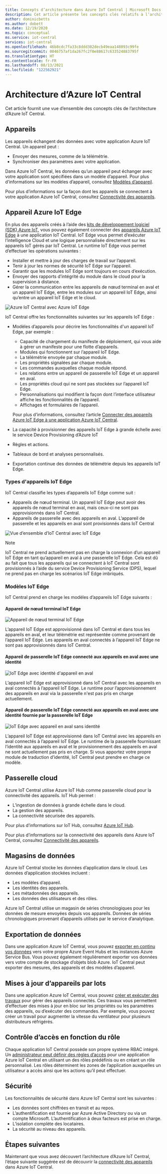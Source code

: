 ```yaml
---
title: Concepts d’architecture dans Azure IoT Central | Microsoft Docs
description: Cet article présente les concepts clés relatifs à l’architecture d’Azure IoT Central
author: dominicbetts
ms.author: dobett
ms.date: 12/19/2020
ms.topic: conceptual
ms.service: iot-central
services: iot-central
ms.openlocfilehash: 46b8cdc7fa33c8ddd382decb49eaa148093c99fe
ms.sourcegitcommit: 0046757af1da267fc2f0e88617c633524883795f
ms.translationtype: HT
ms.contentlocale: fr-FR
ms.lasthandoff: 08/13/2021
ms.locfileid: "122562921"
---
```

# <a name="azure-iot-central-architecture"></a>Architecture d’Azure IoT Central

Cet article fournit une vue d’ensemble des concepts clés de l’architecture d’Azure IoT Central.

## <a name="devices"></a>Appareils

Les appareils échangent des données avec votre application Azure IoT Central. Un appareil peut :

- Envoyer des mesures, comme de la télémétrie.
- Synchroniser des paramètres avec votre application.

Dans Azure IoT Central, les données qu’un appareil peut échanger avec votre application sont spécifiées dans un modèle d’appareil. Pour plus d’informations sur les modèles d’appareil, consultez [Modèles d’appareil](concepts-device-templates.md).

Pour plus d’informations sur la façon dont les appareils se connectent à votre application Azure IoT Central, consultez [Connectivité des appareils](concepts-get-connected.md).

## <a name="azure-iot-edge-devices"></a>Appareil Azure IoT Edge

En plus des appareils créés à l’aide des [kits de développement logiciel (SDK) Azure IoT](https://github.com/Azure/azure-iot-sdks), vous pouvez également connecter des [appareils Azure IoT Edge](../../iot-edge/about-iot-edge.md) à une application IoT Central. IoT Edge vous permet d’exécuter l’intelligence Cloud et une logique personnalisée directement sur les appareils IoT gérés par IoT Central. Le runtime IoT Edge vous permet d’effectuer les opérations suivantes :

- Installer et mettre à jour des charges de travail sur l’appareil.
- Tenir à jour les normes de sécurité IoT Edge sur l’appareil.
- Garantir que les modules IoT Edge sont toujours en cours d’exécution.
- Envoyer des rapports d’intégrité du module dans le cloud pour la supervision à distance.
- Gérer la communication entre les appareils de nœud terminal en aval et un appareil IoT Edge, entre les modules sur un appareil IoT Edge, ainsi qu’entre un appareil IoT Edge et le cloud.

![Azure IoT Central avec Azure IoT Edge](./media/concepts-architecture/iotedge.png)

IoT Central offre les fonctionnalités suivantes sur les appareils IoT Edge :

- Modèles d’appareils pour décrire les fonctionnalités d'un appareil IoT Edge, par exemple :
  - Capacité de chargement du manifeste de déploiement, qui vous aide à gérer un manifeste pour une flotte d’appareils.
  - Modules qui fonctionnent sur l’appareil IoT Edge.
  - La télémétrie envoyée par chaque module.
  - Les propriétés signalées par chaque module.
  - Les commandes auxquelles chaque module répond.
  - Les relations entre un appareil de passerelle IoT Edge et un appareil en aval.
  - Les propriétés cloud qui ne sont pas stockées sur l’appareil IoT Edge.
  - Personnalisations qui modifient la façon dont l’interface utilisateur affiche les fonctionnalités de l’appareil.
  - Affichages et formulaires de l’appareil.

  Pour plus d’informations, consultez l’article [Connecter des appareils Azure IoT Edge à une application Azure IoT Central](./concepts-iot-edge.md).

- La capacité à provisionner des appareils IoT Edge à grande échelle avec le service Device Provisioning d’Azure IoT
- Règles et actions.
- Tableaux de bord et analyses personnalisés.
- Exportation continue des données de télémétrie depuis les appareils IoT Edge.

### <a name="iot-edge-device-types"></a>Types d'appareils IoT Edge

IoT Central classifie les types d’appareils IoT Edge comme suit :

- Appareils de nœud terminal. Un appareil IoT Edge peut avoir des appareils de nœud terminal en aval, mais ceux-ci ne sont pas approvisionnés dans IoT Central.
- Appareils de passerelle avec des appareils en aval. L’appareil de passerelle et les appareils en aval sont provisionnés dans IoT Central

![Vue d’ensemble d’IoT Central avec IoT Edge](./media/concepts-architecture/gatewayedge.png)

> [!NOTE]
> IoT Central ne prend actuellement pas en charge la connexion d’un appareil IoT Edge en tant qu’appareil en aval à une passerelle IoT Edge. Cela est dû au fait que tous les appareils qui se connectent à IoT Central sont provisionnés à l’aide du service Device Provisioning Service (DPS), lequel ne prend pas en charge les scénarios IoT Edge imbriqués.

### <a name="iot-edge-patterns"></a>Modèles IoT Edge

IoT Central prend en charge les modèles d’appareils IoT Edge suivants :

#### <a name="iot-edge-as-leaf-device"></a>Appareil de nœud terminal IoT Edge

![Appareil de nœud terminal IoT Edge](./media/concepts-architecture/edgeasleafdevice.png)

L’appareil IoT Edge est approvisionné dans IoT Central et dans tous les appareils en aval, et leur télémétrie est représentée comme provenant de l’appareil IoT Edge. Les appareils en aval connectés à l’appareil IoT Edge ne sont pas approvisionnés dans IoT Central.

#### <a name="iot-edge-gateway-device-connected-to-downstream-devices-with-identity"></a>Appareil de passerelle IoT Edge connecté aux appareils en aval avec une identité

![IoT Edge avec identité d'appareil en aval](./media/concepts-architecture/edgewithdownstreamdeviceidentity.png)

L’appareil IoT Edge est approvisionné dans IoT Central avec les appareils en aval connectés à l’appareil IoT Edge. Le runtime pour l’approvisionnement des appareils en aval via la passerelle n'est pas pris en charge actuellement.

#### <a name="iot-edge-gateway-device-connected-to-downstream-devices-with-identity-provided-by-the-iot-edge-gateway"></a>Appareil de passerelle IoT Edge connecté aux appareils en aval avec une identité fournie par la passerelle IoT Edge

![IoT Edge avec appareil en aval sans identité](./media/concepts-architecture/edgewithoutdownstreamdeviceidentity.png)

L’appareil IoT Edge est approvisionné dans IoT Central avec les appareils en aval connectés à l’appareil IoT Edge. Le runtime de la passerelle fournissant l’identité aux appareils en aval et le provisionnement des appareils en aval ne sont actuellement pas pris en charge. Si vous apportez votre propre module de traduction d’identité, IoT Central peut prendre en charge ce modèle.

## <a name="cloud-gateway"></a>Passerelle cloud

Azure IoT Central utilise Azure IoT Hub comme passerelle cloud pour la connectivité des appareils. IoT Hub permet :

- L’ingestion de données à grande échelle dans le cloud.
- La gestion des appareils.
- La connectivité sécurisée des appareils.

Pour plus d’informations sur IoT Hub, consultez [Azure IoT Hub](../../iot-hub/index.yml).

Pour plus d’informations sur la connectivité des appareils dans Azure IoT Central, consultez [Connectivité des appareils](concepts-get-connected.md).

## <a name="data-stores"></a>Magasins de données

Azure IoT Central stocke les données d’application dans le cloud. Les données d’application stockées incluent :

- Les modèles d’appareil.
- Les identités des appareils.
- Les métadonnées des appareils.
- Les données des utilisateurs et des rôles.

Azure IoT Central utilise un magasin de séries chronologiques pour les données de mesure envoyées depuis vos appareils. Données de séries chronologiques provenant d’appareils utilisés par le service d’analytique.

## <a name="data-export"></a>Exportation de données

Dans une application Azure IoT Central, vous pouvez [exporter en continu vos données](howto-export-data.md) vers votre propre Azure Event Hubs et les instances Azure Service Bus. Vous pouvez également régulièrement exporter vos données vers votre compte de stockage d’objets blob Azure. IoT Central peut exporter des mesures, des appareils et des modèles d’appareil.

## <a name="batch-device-updates"></a>Mises à jour d’appareils par lots

Dans une application Azure IoT Central, vous pouvez [créer et exécuter des travaux](howto-manage-devices-in-bulk.md) pour gérer des appareils connectés. Ces travaux vous permettent d’effectuer des mises à jour en bloc sur les propriétés ou les paramètres des appareils, ou d’exécuter des commandes. Par exemple, vous pouvez créer un travail pour augmenter la vitesse du ventilateur pour plusieurs distributeurs réfrigérés.

## <a name="role-based-access-control-rbac"></a>Contrôle d’accès en fonction du rôle

Chaque application IoT Central possède son propre système RBAC intégré. Un [administrateur peut définir des règles d’accès](howto-manage-users-roles.md) pour une application Azure IoT Central en utilisant un des rôles prédéfinis ou en créant un rôle personnalisé. Les rôles déterminent les zones de l’application auxquelles un utilisateur a accès ainsi que les actions qu’il peut effectuer.

## <a name="security"></a>Sécurité

Les fonctionnalités de sécurité dans Azure IoT Central sont les suivantes :

- Les données sont chiffrées en transit et au repos.
- L’authentification est fournie par Azure Active Directory ou via un compte Microsoft. L’authentification à deux facteurs est prise en charge.
- L’isolation complète des locataires.
- La sécurité au niveau des appareils.

## <a name="next-steps"></a>Étapes suivantes

Maintenant que vous avez découvert l’architecture d’Azure IoT Central, l’étape suivante suggérée est de découvrir la [connectivité des appareils](concepts-get-connected.md) dans Azure IoT Central.